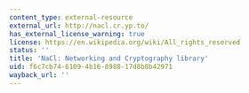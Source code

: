 ```yaml
---
content_type: external-resource
external_url: http://nacl.cr.yp.to/
has_external_license_warning: true
license: https://en.wikipedia.org/wiki/All_rights_reserved
status: ''
title: 'NaCl: Networking and Cryptography library'
uid: f6c7cb74-6109-4b16-8988-17d8b8b42971
wayback_url: ''
---
```

